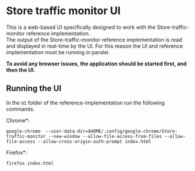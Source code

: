 # Store traffic monitor UI
This is a web-based UI specifically designed to work with the Store-traffic-monitor reference implementation.   
The output of the Store-traffic-monitor reference implementation is read and displayed in real-time by the UI. For this reason the UI and reference implementation must be running in paralel. 

**To avoid any browser issues, the application should be started first, and then the UI.**

## Running the UI
In the `UI` folder of the reference-implementation run the following commands.   

Chrome*:
```
google-chrome  --user-data-dir=$HOME/.config/google-chrome/Store-traffic-monitor --new-window --allow-file-access-from-files --allow-file-access --allow-cross-origin-auth-prompt index.html
```
Firefox*:
```
firefox index.html
```
